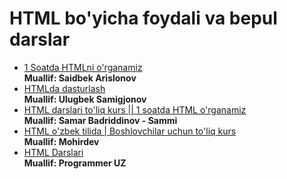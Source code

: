 # HTML bo'yicha foydali va bepul darslar

- [1 Soatda HTMLni o'rganamiz](https://youtu.be/xcGtfYUfDLo) <br/>
**Muallif: Saidbek Arislonov**
- [HTMLda dasturlash](https://www.youtube.com/watch?v=9dUhZq9dkHM&list=PLpDyZ4xZcDg_aAzP6pDD1PRsYCSdheveS) <br/>
**Muallif: Ulugbek Samigjonov**
- [HTML darslari to'liq kurs || 1 soatda HTML o'rganamiz](https://www.youtube.com/watch?v=nUuuIRH0zy0) <br/>
**Muallif: Samar Badriddinov - Sammi**
- [HTML o'zbek tilida | Boshlovchilar uchun to'liq kurs](https://www.youtube.com/watch?v=xwaA2R7vJm8) <br/>
**Muallif: Mohirdev**
- [HTML Darslari](https://www.youtube.com/watch?v=W7-lNTBsHR4&list=PLY4N-4FJdZQAMWrqRlTA2KucZ7z_4K04O) <br/>
**Muallif: Programmer UZ**


